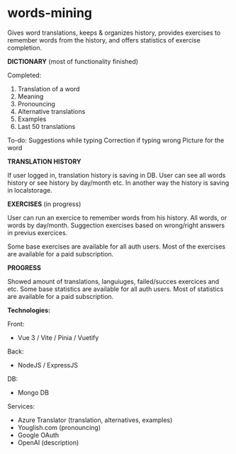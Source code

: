 # words-mining

Gives word translations, keeps & organizes history, provides exercises to remember words from the history, and offers statistics of exercise completion.

**DICTIONARY** (most of functionality finished)

Completed:
1. Translation of a word
2. Meaning
3. Pronouncing
4. Alternative translations
5. Examples
6. Last 50 translations

To-do:
Suggestions while typing
Correction if typing wrong
Picture for the word


**TRANSLATION HISTORY**

If user logged in, translation history is saving in DB. User can see all words history or see history by day/month etc.
In another way the history is saving in localstorage.


**EXERCISES** (in progress)

User can run an exercice to remember words from his history. All words, or words by day/month.
Suggection exercises based on wrong/right answers in previus exercices.

Some base exercises are available for all auth users. 
Most of the exercises are available for a paid subscription.


**PROGRESS**

Showed amount of translations, languiuges, failed/succes exercices and etc.
Some base statistics are available for all auth users. 
Most of statistics are available for a paid subscription.


**Technologies:**

Front: 
- Vue 3 / Vite / Pinia / Vuetify

Back: 
- NodeJS / ExpressJS

DB: 
- Mongo DB

Services:
- Azure Translator (translation, alternatives, examples)
- Youglish.com (pronouncing)
- Google OAuth
- OpenAI (description)


